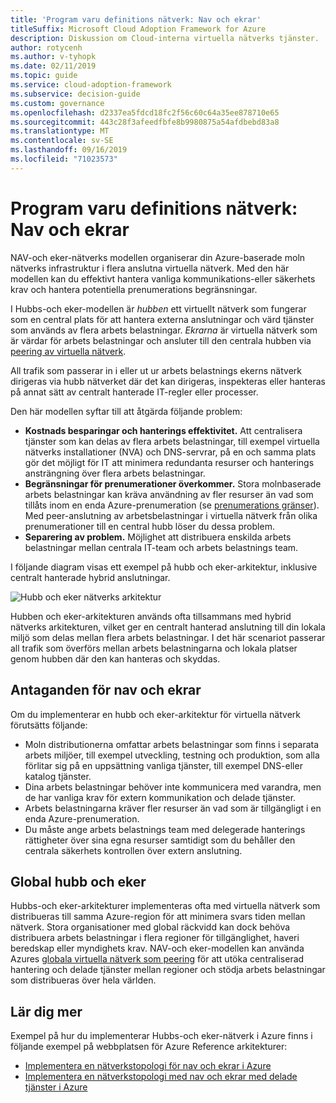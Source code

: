 ```yaml
---
title: 'Program varu definitions nätverk: Nav och ekrar'
titleSuffix: Microsoft Cloud Adoption Framework for Azure
description: Diskussion om Cloud-interna virtuella nätverks tjänster.
author: rotycenh
ms.author: v-tyhopk
ms.date: 02/11/2019
ms.topic: guide
ms.service: cloud-adoption-framework
ms.subservice: decision-guide
ms.custom: governance
ms.openlocfilehash: d2337ea5fdcd18fc2f56c60c64a35ee878710e65
ms.sourcegitcommit: 443c28f3afeedfbfe8b9980875a54afdbebd83a8
ms.translationtype: MT
ms.contentlocale: sv-SE
ms.lasthandoff: 09/16/2019
ms.locfileid: "71023573"
---
```

# <a name="software-defined-networking-hub-and-spoke"></a>Program varu definitions nätverk: Nav och ekrar

NAV-och eker-nätverks modellen organiserar din Azure-baserade moln nätverks infrastruktur i flera anslutna virtuella nätverk. Med den här modellen kan du effektivt hantera vanliga kommunikations-eller säkerhets krav och hantera potentiella prenumerations begränsningar.

I Hubbs-och eker-modellen är _hubben_ ett virtuellt nätverk som fungerar som en central plats för att hantera externa anslutningar och värd tjänster som används av flera arbets belastningar. _Ekrarna_ är virtuella nätverk som är värdar för arbets belastningar och ansluter till den centrala hubben via [peering av virtuella nätverk](https://docs.microsoft.com/azure/virtual-network/virtual-network-peering-overview).

All trafik som passerar in i eller ut ur arbets belastnings ekerns nätverk dirigeras via hubb nätverket där det kan dirigeras, inspekteras eller hanteras på annat sätt av centralt hanterade IT-regler eller processer.

Den här modellen syftar till att åtgärda följande problem:

- **Kostnads besparingar och hanterings effektivitet.** Att centralisera tjänster som kan delas av flera arbets belastningar, till exempel virtuella nätverks installationer (NVA) och DNS-servrar, på en och samma plats gör det möjligt för IT att minimera redundanta resurser och hanterings ansträngning över flera arbets belastningar.
- **Begränsningar för prenumerationer överkommer.** Stora molnbaserade arbets belastningar kan kräva användning av fler resurser än vad som tillåts inom en enda Azure-prenumeration (se [prenumerations gränser](https://docs.microsoft.com/azure/azure-subscription-service-limits)). Med peer-anslutning av arbetsbelastningar i virtuella nätverk från olika prenumerationer till en central hubb löser du dessa problem.
- **Separering av problem.** Möjlighet att distribuera enskilda arbets belastningar mellan centrala IT-team och arbets belastnings team.

I följande diagram visas ett exempel på hubb och eker-arkitektur, inklusive centralt hanterade hybrid anslutningar.

![Hubb och eker nätverks arkitektur](https://docs.microsoft.com/azure/architecture/reference-architectures/hybrid-networking/images/hub-spoke.png)

Hubben och eker-arkitekturen används ofta tillsammans med hybrid nätverks arkitekturen, vilket ger en centralt hanterad anslutning till din lokala miljö som delas mellan flera arbets belastningar. I det här scenariot passerar all trafik som överförs mellan arbets belastningarna och lokala platser genom hubben där den kan hanteras och skyddas.

## <a name="hub-and-spoke-assumptions"></a>Antaganden för nav och ekrar

Om du implementerar en hubb och eker-arkitektur för virtuella nätverk förutsätts följande:

- Moln distributionerna omfattar arbets belastningar som finns i separata arbets miljöer, till exempel utveckling, testning och produktion, som alla förlitar sig på en uppsättning vanliga tjänster, till exempel DNS-eller katalog tjänster.
- Dina arbets belastningar behöver inte kommunicera med varandra, men de har vanliga krav för extern kommunikation och delade tjänster.
- Arbets belastningarna kräver fler resurser än vad som är tillgängligt i en enda Azure-prenumeration.
- Du måste ange arbets belastnings team med delegerade hanterings rättigheter över sina egna resurser samtidigt som du behåller den centrala säkerhets kontrollen över extern anslutning.

## <a name="global-hub-and-spoke"></a>Global hubb och eker

Hubbs-och eker-arkitekturer implementeras ofta med virtuella nätverk som distribueras till samma Azure-region för att minimera svars tiden mellan nätverk. Stora organisationer med global räckvidd kan dock behöva distribuera arbets belastningar i flera regioner för tillgänglighet, haveri beredskap eller myndighets krav. NAV-och eker-modellen kan använda Azures [globala virtuella nätverk som peering](https://docs.microsoft.com/azure/virtual-network/virtual-network-peering-overview) för att utöka centraliserad hantering och delade tjänster mellan regioner och stödja arbets belastningar som distribueras över hela världen.

## <a name="learn-more"></a>Lär dig mer

Exempel på hur du implementerar Hubbs-och eker-nätverk i Azure finns i följande exempel på webbplatsen för Azure Reference arkitekturer:

- [Implementera en nätverkstopologi för nav och ekrar i Azure](https://docs.microsoft.com/azure/architecture/reference-architectures/hybrid-networking/hub-spoke)
- [Implementera en nätverkstopologi med nav och ekrar med delade tjänster i Azure](https://docs.microsoft.com/azure/architecture/reference-architectures/hybrid-networking/shared-services)
